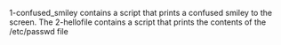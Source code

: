 1-confused_smiley contains a script that prints a confused smiley to the screen.
The 2-hellofile contains a script that prints the contents of the /etc/passwd file
